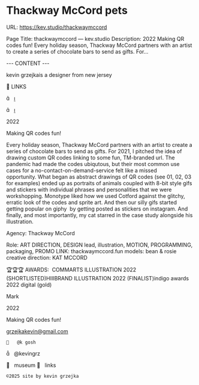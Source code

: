 # Thackway McCord pets

URL: https://kev.studio/thackwaymccord

Page Title: thackwaymccord — kev.studio
Description: 2022 Making QR codes fun! Every holiday season, Thackway McCord partners with an artist to create a series of chocolate bars to send as gifts. For...

--- CONTENT ---

kevin grzejkais a designer from new jersey


	



 



	
	
︎ LINKS

︎︎︎   ︎︎︎

︎︎︎   ︎︎︎

2022
	
Making QR codes fun!











Every holiday season, Thackway McCord partners with an artist to create a series of chocolate bars to send as gifts. For 2021, I pitched the idea of drawing custom QR codes linking to some fun, TM-branded url. The pandemic had made the codes ubiqutous, but their most common use cases for a no-contact-on-demand-service felt like a missed opportunity. What began as abstract drawings of QR codes (see 01, 02, 03 for examples) ended up as portraits of animals coupled with 8-bit style gifs and stickers with individual phrases and personalities that we were workshopping. Monotype liked how we used Cotford against the glitchy, erratic look of the codes and sprite art. And then our silly gifs started getting popular on giphy  by getting posted as stickers on instagram. 
And finally, and most importantly, my cat starred in the case study alongside his illustration.

Agency: Thackway McCord

Role: ART DIRECTION, DESIGN lead, illustration, MOTION, PROGRAMMING, packaging, PROMO
LINK: thackwaymccord.fun 
models: bean & rosie
creative direction: KAT MCCORD

🏆🏆🏆 AWARDS: 
COMMARTS ILLUSTRATION 2022 (SHORTLISTED)HIIIBRAND ILLUSTRATION 2022 (FINALIST)indigo awards 2022 digital (gold)


	





	



	


	

	


	










	










	
	
	


	
	
	





				

				
 
 
  Mark

2022

Making QR codes fun!

grzejkakevin@gmail.com


	
	︎   @k gosh
︎   @kevingrz

	
︎   museum
︎   links












	
	©2025 site by kevin grzejka

